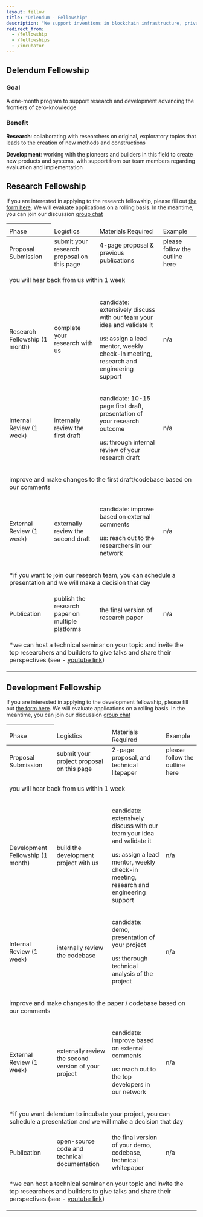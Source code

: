 ```yaml
---
layout: fellow
title: "Delendum - Fellowship"
description: "We support inventions in blockchain infrastructure, private computing, and zero-knowledge proof applications"
redirect_from:
  - /fellowship
  - /fellowships
  - /incubator
---
```


## Delendum Fellowship

### Goal

A one-month program to support research and development advancing the frontiers of zero-knowledge

### Benefit

**Research**: collaborating with researchers on original, exploratory topics that leads to the creation of new methods and constructions

**Development**: working with the pioneers and builders in this field to create new products and systems, with support from our team members regarding evaluation and implementation

## Research Fellowship

If you are interested in applying to the research fellowship, please fill out [the form here](/fellowship/research). We will evaluate applications on a rolling basis. In the meantime, you can join our discussion [group chat](/telegram)

<table>
<thead>
<th>
<tr>
    <td>Phase</td>
    <td>Logistics</td>
    <td>Materials Required</td>
    <td>Example</td>
</tr>
</th>
</thead>
<tbody>
<tr>
    <td>Proposal Submission</td>
    <td>submit your research proposal on this page</td>
    <td>4-page proposal & previous publications</td>
    <td>please follow the outline here</td>
</tr>
<tr><td colspan="4"><p class="text-center">you will hear back from us within 1 week</p></td></tr>
<tr>
    <td>Research Fellowship (1 month)</td>
    <td>complete your research with us</td>
    <td>
        <p> candidate: extensively discuss with our team your idea and validate it </p>
        <p> us: assign a lead mentor, weekly check-in meeting, research and engineering support</p>
    </td>
    <td>n/a</td>
</tr>
<tr>
    <td>Internal Review (1 week)</td>
    <td>internally review the first draft</td>
    <td>
        <p>candidate: 10-15 page first draft, presentation of your research outcome </p>
        <p>us: through internal review of your research draft</p>
    </td>
    <td>n/a</td>
</tr>
<tr><td colspan="4"><p class="text-center">improve and make changes to the first draft/codebase based on our comments</p></td> </tr>
<tr>
    <td>External Review (1 week)</td>
    <td>externally review the second draft</td>
    <td>
        <p>candidate: improve based on external comments</p>
        <p>us: reach out to the researchers in our network</p>
    </td>
    <td>n/a</td>
</tr>
<tr><td colspan="4"><p class="text-center">*if you want to join our research team, you can schedule a presentation and we will make a decision that day</p></td> </tr>
<tr>
    <td>Publication</td>
    <td>publish the research paper on multiple platforms</td>
    <td>the final version of research paper</td>
    <td>n/a</td>
</tr>
<tr><td colspan="4"><p class="text-center">*we can host a technical seminar on your topic and invite the top researchers and builders to give talks and share their perspectives (see - <a href="https://www.youtube.com/channel/UCM7Dc3y3BVTTpprDidVV7iw" target="_blank">youtube link</a>)</p></td> </tr>
</tbody>
</table>

## Development Fellowship

If you are interested in applying to the development fellowship, please fill out [the form here](/fellowship/development). We will evaluate applications on a rolling basis. In the meantime, you can join our discussion [group chat](/telegram)



<table>
<thead>
<th>
<tr>
    <td>Phase</td>
    <td>Logistics</td>
    <td>Materials Required</td>
    <td>Example</td>
</tr>
</th>
</thead>
<tbody>
<tr>
    <td>Proposal Submission</td>
    <td>submit your project proposal on this page</td>
    <td>2-page proposal, and technical litepaper</td>
    <td>please follow the outline here</td>
</tr>
<tr><td colspan="4"><p class="text-center">you will hear back from us within 1 week</p></td></tr>
<tr>
    <td>Development Fellowship (1 month)</td>
    <td>build the development project with us </td>
    <td>
        <p> candidate: extensively discuss with our team your idea and validate it </p>
        <p> us: assign a lead mentor, weekly check-in meeting, research and engineering support</p>
    </td>
    <td>n/a</td>
</tr>
<tr>
    <td>Internal Review (1 week)</td>
    <td>internally review the codebase</td>
    <td>
        <p>candidate: demo, presentation of your project </p>
        <p>us: thorough technical analysis of the project</p>
    </td>
    <td>n/a</td>
</tr>
<tr><td colspan="4"><p class="text-center">improve and make changes to the paper / codebase based on our comments</p></td> </tr>
<tr>
    <td>External Review (1 week)</td>
    <td>externally review the second version of your project</td>
    <td>
        <p>candidate: improve based on external comments</p>
        <p>us: reach out to the top developers in our network </p>
    </td>
    <td>n/a</td>
</tr>
<tr><td colspan="4"><p class="text-center">*if you want delendum to incubate your project, you can schedule a presentation and we will make a decision that day</p></td> </tr>
<tr>
    <td>Publication</td>
    <td>open-source code and technical documentation</td>
    <td>the final version of your demo, codebase, technical whitepaper</td>
    <td>n/a</td>
</tr>
<tr><td colspan="4"><p class="text-center">*we can host a technical seminar on your topic and invite the top researchers and builders to give talks and share their perspectives (see - <a href="https://www.youtube.com/channel/UCM7Dc3y3BVTTpprDidVV7iw" target="_blank">youtube link</a>)</p></td> </tr>
</tbody>
</table>







